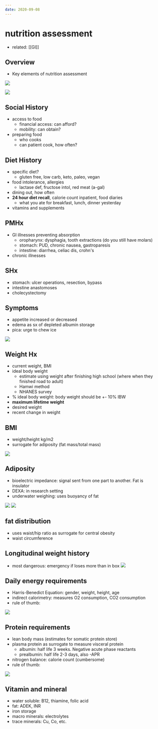 ```yaml
---
date: 2020-09-08
---
```


# nutrition assessment

- related: [[GI]]

## Overview

- Key elements of nutrition assessment

![](https://photos.thisispiggy.com/file/wikiFiles/20200908203446_1.png)

![](https://photos.thisispiggy.com/file/wikiFiles/20200908203446_.png)

## Social History

- access to food
	- financial access: can afford?
	- mobility: can obtain?
- preparing food
	- who cooks
	- can patient cook, how often?

## Diet History

- specific diet?
	- gluten free, low carb, keto, paleo, vegan
- food intolerance, allergies
	- lactase def, fructose intol, red meat (a-gal)
- dining out, how often
- **24 hour diet recall**, calorie count inpatient, food diaries
	- what you ate for breakfast, lunch, dinner yesterday
- vitamins and supplements

## PMHx

- GI illnesses preventing absorption
	- oropharynx: dysphagia, tooth extractions (do you still have molars)
	- stomach: PUD, chronic nausea, gastroparesis
	- intestine: diarrhea, celiac dis, crohn's
- chronic illnesses

## SHx

- stomach: ulcer operations, resection, bypass
- intestine anastomoses
- cholecystectomy

## Symptoms

- appetite increased or decreased
- edema as sx of depleted albumin storage
- pica: urge to chew ice

![](https://photos.thisispiggy.com/file/wikiFiles/20200908203446_2.png)

## Weight Hx

- current weight, BMI
- ideal body weight
	- estimate using weight after finishing high school (where when they finished road to adult)
	- Hamwi method
	- NHANES survey
- % ideal body weight: body weight should be +- 10% IBW
- **maximum lifetime weight**
- desired weight
- recent change in weight

## BMI

- weight/height kg/m2
- surrogate for adiposity (fat mass/total mass)

![](https://photos.thisispiggy.com/file/wikiFiles/20200908203446_3.png)

## Adiposity

- bioelectric impedance: signal sent from one part to another. Fat is insulator
- DEXA: in research setting
- underwater weighing: uses buoyancy of fat

![](https://photos.thisispiggy.com/file/wikiFiles/20200908203446_4.png)
![](https://photos.thisispiggy.com/file/wikiFiles/20200908203446_5.png)

## fat distribution

- uses waist/hip ratio as surrogate for central obesity
- waist circumference

## Longitudinal weight history

- most dangerous: emergency if loses more than in box
  ![](https://photos.thisispiggy.com/file/wikiFiles/20200908203446_8.png)

## Daily energy requirements

- Harris-Benedict Equation: gender, weight, height, age
- indirect calorimetry: measures O2 consumption, CO2 consumption
- rule of thumb:

![](https://photos.thisispiggy.com/file/wikiFiles/20200908203446_9.png)

## Protein requirements

- lean body mass (estimates for somatic protein store)
- plasma protein as surrogate to measure visceral protein
	- albumin: half life 3 weeks. Negative acute phase reactants
	- prealbumin: half life 2-3 days, also -APR
- nitrogen balance: calorie count (cumbersome)
- rule of thumb:

![](https://photos.thisispiggy.com/file/wikiFiles/20200908203446_10.png)

## Vitamin and mineral

- water soluble: B12, thiamine, folic acid
- fat: ADEK, INR
- iron storage
- macro minerals: electrolytes
- trace minerals: Cu, Co, etc.
